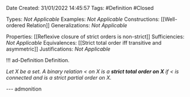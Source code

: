 <br />
<br />

Date Created: 31/01/2022 14:45:57
Tags: #Definition #Closed 

Types: _Not Applicable_
Examples: _Not Applicable_
Constructions: [[Well-ordered Relation]]
Generalizations: _Not Applicable_

Properties: [[Reflexive closure of strict orders is non-strict]]
Sufficiencies: _Not Applicable_
Equivalences: [[Strict total order iff transitive and asymmetric]]
Justifications: _Not Applicable_

!!! ad-Definition Definition.

_Let $X$ be a set. A binary relation $<$ on $X$ is a **strict total order on $X$** if $<$ is connected and is a strict partial order on $X$._

--- admonition
